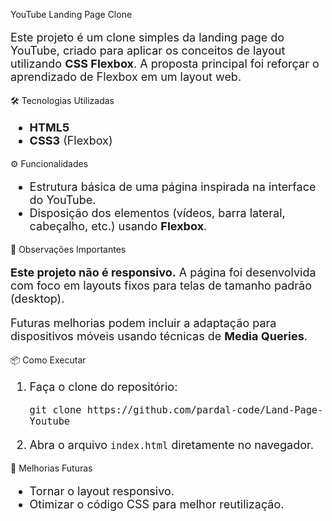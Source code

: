 YouTube Landing Page Clone
<p style="font-size: 18px;">Este projeto é um clone simples da landing page do YouTube, criado para aplicar os conceitos de layout utilizando <strong>CSS Flexbox</strong>. A proposta principal foi reforçar o aprendizado de Flexbox em um layout web.</p>
🛠️ Tecnologias Utilizadas
<ul style="font-size: 18px;"> <li><strong>HTML5</strong></li> <li><strong>CSS3</strong> (Flexbox)</li> </ul>
⚙️ Funcionalidades
<ul style="font-size: 18px;"> <li>Estrutura básica de uma página inspirada na interface do YouTube.</li> <li>Disposição dos elementos (vídeos, barra lateral, cabeçalho, etc.) usando <strong>Flexbox</strong>.</li> </ul>
🚨 Observações Importantes
<p style="font-size: 18px;"><strong>Este projeto não é responsivo.</strong> A página foi desenvolvida com foco em layouts fixos para telas de tamanho padrão (desktop).</p> <p style="font-size: 18px;">Futuras melhorias podem incluir a adaptação para dispositivos móveis usando técnicas de <strong>Media Queries</strong>.</p>
📦 Como Executar
<ol style="font-size: 18px;"> <li>Faça o clone do repositório: <pre><code>git clone https://github.com/pardal-code/Land-Page-Youtube</code></pre> </li> <li>Abra o arquivo <code>index.html</code> diretamente no navegador.</li> </ol>
🔧 Melhorias Futuras
<ul style="font-size: 18px;"> <li>Tornar o layout responsivo.</li> <li>Otimizar o código CSS para melhor reutilização.</li> </ul>
